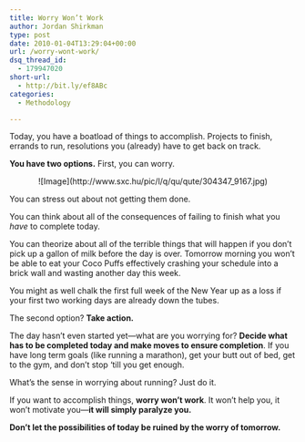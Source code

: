 ```yaml
---
title: Worry Won’t Work
author: Jordan Shirkman
type: post
date: 2010-01-04T13:29:04+00:00
url: /worry-wont-work/
dsq_thread_id:
  - 179947020
short-url:
  - http://bit.ly/ef8ABc
categories:
  - Methodology

---
```

Today, you have a boatload of things to accomplish. Projects to finish, errands to run, resolutions you (already) have to get back on track.

**You have two options.** First, you can worry.

<p style="text-align: center;">
  ![Image](http://www.sxc.hu/pic/l/q/qu/qute/304347_9167.jpg)
</p>

You can stress out about not getting them done.

You can think about all of the consequences of failing to finish what you _have_ to complete today.

You can theorize about all of the terrible things that will happen if you don’t pick up a gallon of milk before the day is over. Tomorrow morning you won’t be able to eat your Coco Puffs effectively crashing your schedule into a brick wall and wasting another day this week.

You might as well chalk the first full week of the New Year up as a loss if your first two working days are already down the tubes.

The second option? **Take action. <span style="font-weight: normal;"></span>**

The day hasn’t even started yet—what are you worrying for? **Decide what has to be completed today and make moves to ensure completion**. If you have long term goals (like running a marathon), get your butt out of bed, get to the gym, and don’t stop ‘till you get enough.

What’s the sense in worrying about running? Just do it.

If you want to accomplish things, **worry won’t work**. It won’t help you, it won’t motivate you—**it will simply paralyze you.**

**Don’t let the possibilities of today be ruined by the worry of tomorrow.**